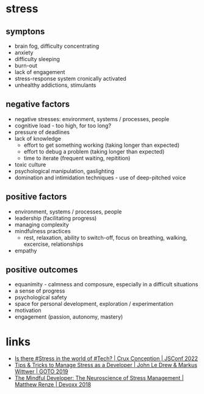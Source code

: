 # stress

## symptons
* brain fog, difficulty concentrating
* anxiety
* difficulty sleeping
* burn-out
* lack of engagement
* stress-response system cronically activated
* unhealthy addictions, stimulants

## negative factors
* negative stresses: environment, systems / processes, people
* cognitive load - too high, for too long?
* pressure of deadlines
* lack of knowledge
  * effort to get something working (taking longer than expected)
  * effort to debug a problem (taking longer than expected)
  * time to iterate (frequent waiting, repitition)
* toxic culture
* psychological manipulation, gaslighting
* domination and intimidation techniques - use of deep-pitched voice

## positive factors
* environment, systems / processes, people
* leadership (facilitating progress)
* managing complexity
* mindfulness practices
  * rest, relaxation, ability to switch-off, focus on breathing, walking, excercise, relationships
* empathy

## positive outcomes
* equanimity - calmness and composure, especially in a difficult situations
* a sense of progress
* psychological safety
* space for personal development, exploration / experimentation
* motivation
* engagement (passion, autonomy, mastery)

# links
* [Is there #Stress in the world of #Tech? | Crux Conception | JSConf 2022](https://www.youtube.com/watch?v=50MVwFWe0hA)
* [Tips & Tricks to Manage Stress as a Developer | John Le Drew & Markus Wittwer | GOTO 2019](https://www.youtube.com/watch?v=xvWCVL96Xhw)
* [The Mindful Developer: The Neuroscience of Stress Management | Matthew Renze | Devoxx 2018](https://www.youtube.com/watch?v=dd_Tq3Drymg)
